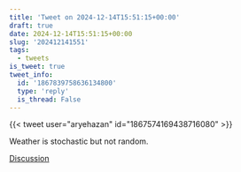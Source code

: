 ```yaml
---
title: 'Tweet on 2024-12-14T15:51:15+00:00'
draft: true
date: 2024-12-14T15:51:15+00:00
slug: '202412141551'
tags:
  - tweets
is_tweet: true
tweet_info:
  id: '1867839758636134800'
  type: 'reply'
  is_thread: False
---
```




{{< tweet user="aryehazan" id="1867574169438716080" >}}

Weather is stochastic but not random.

[Discussion](https://x.com/sytelus/status/1867839758636134800)
